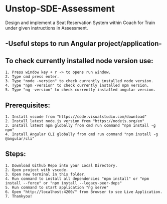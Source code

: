 # Unstop-SDE-Assessment
Design and implement a Seat Reservation System within Coach for Train under given instructions in Assessment.

## -Useful steps to run Angular project/application-

## To check currently installed node version use:
	1. Press window key + r -> to opens run window.
	2. Type cmd press enter.
	3. Type "node -version" to check currently installed node version.
	4. Type "npm -version" to check currently installed npm version.
	5. Type "ng -version" to check currently installed angular version.

## Prerequisites:
	1. Install vscode from "https://code.visualstudio.com/download"
	2. Install latest node.js version from "https://nodejs.org/en"
	3. Install latest npm globally from cmd run command "npm install -g npm"
	4. Install Angular CLI globally from cmd run command "npm install -g @angular/cli"

## Steps:
	1. Download Github Repo into your Local Directory.
	2. Open project with vscode.
	3. Open new terminal in this folder.
	4. Run command to install all dependencies "npm install" or "npm install --force" or "npm install --legacy-peer-deps" 
	5. Run command to start application "ng serve"
	6. Open "http://localhost:4200/" from Browser to see Live Application.
	7. Thankyou!
